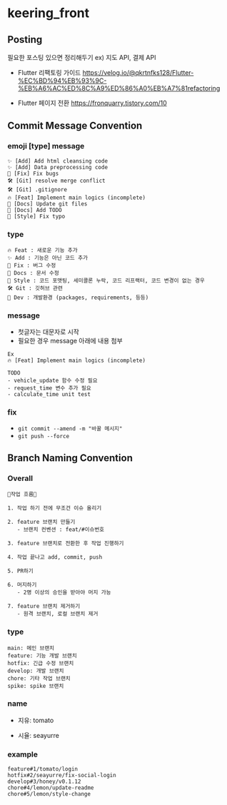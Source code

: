 # keering_front

## Posting
 필요한 포스팅 있으면 정리해두기 ex) 지도 API, 결제 API
- Flutter 리팩토링 가이드
https://velog.io/@qkrtnfks128/Flutter-%EC%BD%94%EB%93%9C-%EB%A6%AC%ED%8C%A9%ED%86%A0%EB%A7%81refactoring

- Flutter 페이지 전환
https://fronquarry.tistory.com/10


## Commit Message Convention

### emoji \[type\] message

```
✨ [Add] Add html cleansing code
✨ [Add] Data preprocessing code
🐛 [Fix] Fix bugs
🛠️ [Git] resolve merge conflict
🛠️ [Git] .gitignore
🔥 [Feat] Implement main logics (incomplete)
📝 [Docs] Update git files
📝 [Docs] Add TODO
🎨 [Style] Fix typo
```

### type

```
🔥 Feat : 새로운 기능 추가
✨ Add : 기능은 아닌 코드 추가
🐛 Fix : 버그 수정
📝 Docs : 문서 수정
🎨 Style : 코드 포맷팅, 세미콜론 누락, 코드 리프랙터, 코드 변경이 없는 경우
🛠️ Git : 깃허브 관련
📌 Dev : 개발환경 (packages, requirements, 등등)
```

### message

- 첫글자는 대문자로 시작
- 필요한 경우 message 아래에 내용 첨부

```
Ex
🔥 [Feat] Implement main logics (incomplete)

TODO
- vehicle_update 함수 수정 필요
- request_time 변수 추가 필요
- calculate_time unit test
```

### fix

- `git commit --amend -m "바꿀 메시지"`
- `git push --force`

## Branch Naming Convention

### Overall
```
📢작업 흐름📢

1. 작업 하기 전에 무조건 이슈 올리기

2. feature 브랜치 만들기
   - 브랜치 컨벤션 : feat/#이슈번호

3. feature 브랜치로 전환한 후 작업 진행하기

4. 작업 끝나고 add, commit, push

5. PR하기

6. 머지하기
   - 2명 이상의 승인을 받아야 머지 가능

7. feature 브랜치 제거하기
   - 원격 브랜치, 로컬 브랜치 제거
```

### type

```
main: 메인 브랜치
feature: 기능 개발 브랜치
hotfix: 긴급 수정 브랜치
develop: 개발 브랜치
chore: 기타 작업 브랜치
spike: spike 브랜치
```

### name

- 지유: tomato

- 시율: seayurre


###  example

```
feature#1/tomato/login
hotfix#2/seayurre/fix-social-login
develop#3/honey/v0.1.12
chore#4/lemon/update-readme
chore#5/lemon/style-change
```
